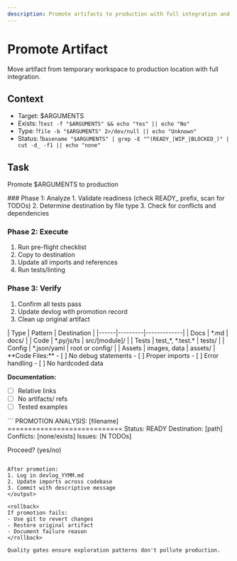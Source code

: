 ```yaml
---
description: Promote artifacts to production with full integration and verification
---
```


# Promote Artifact

Move artifact from temporary workspace to production location with full integration.

## Context
- Target: $ARGUMENTS
- Exists: !`test -f "$ARGUMENTS" && echo "Yes" || echo "No"`
- Type: !`file -b "$ARGUMENTS" 2>/dev/null || echo "Unknown"`
- Status: !`basename "$ARGUMENTS" | grep -E "^(READY_|WIP_|BLOCKED_)" | cut -d_ -f1 || echo "none"`

## Task

<task>Promote $ARGUMENTS to production</task>

<phases>
### Phase 1: Analyze
1. Validate readiness (check READY_ prefix, scan for TODOs)
2. Determine destination by file type
3. Check for conflicts and dependencies

### Phase 2: Execute  
1. Run pre-flight checklist
2. Copy to destination
3. Update all imports and references
4. Run tests/linting

### Phase 3: Verify
1. Confirm all tests pass
2. Update devlog with promotion record
3. Clean up original artifact
</phases>

<destinations>
| Type | Pattern | Destination |
|------|---------|-------------|
| Docs | *.md | docs/ |
| Code | *.py/js/ts | src/[module]/ |
| Tests | test_*, *.test.* | tests/ |
| Config | *.json/yaml | root or config/ |
| Assets | images, data | assets/ |
</destinations>

<checklist>
**Code Files:**
- [ ] No debug statements
- [ ] Proper imports
- [ ] Error handling
- [ ] No hardcoded data

**Documentation:**
- [ ] Relative links
- [ ] No artifacts/ refs
- [ ] Tested examples
</checklist>

<output>
```
PROMOTION ANALYSIS: [filename]
============================
Status: READY
Destination: [path]
Conflicts: [none/exists]
Issues: [N TODOs]

Proceed? (yes/no)
```

After promotion:
1. Log in devlog_YYMM.md
2. Update imports across codebase
3. Commit with descriptive message
</output>

<rollback>
If promotion fails:
- Use git to revert changes
- Restore original artifact
- Document failure reason
</rollback>

Quality gates ensure exploration patterns don't pollute production.
